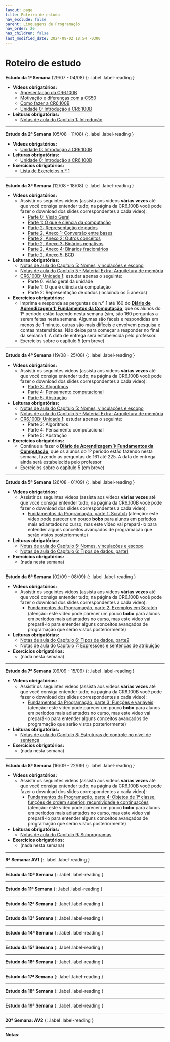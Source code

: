 ```yaml
---
layout: page
title: Roteiro de estudo
nav_exclude: false
parent: Linguagens de Programação
nav_order: 20
has_children: false
last_modified_date: 2024-09-02 18:54 -0300
---
```


# Roteiro de estudo

**Estudo da 1ª Semana**<a id="re1sem"></a> (29/07 - 04/08)
{: .label .label-reading }
- **Vídeos obrigatórios:**
  - [Apresentação da CR6.100B](https://www.youtube.com/watch?v=eyph1kcLnVw)
  - [Motivação e diferenças com a CS50](https://www.youtube.com/watch?v=d7uDtdECwGg)
  - [Como fazer a CR6.100B](https://www.youtube.com/watch?v=an7aEc5du0o)
  - [Unidade 0: Introdução à CR6.100B](https://www.youtube.com/watch?v=-aY8U8s5Kv4)
- **Leituras obrigatórias:**
  - [Notas de aula do Capítulo 1:
    Introdução](/assets/disciplinas/lingprog/20242/capitulo01.pdf)

---

**Estudo da 2ª Semana**<a id="re2sem"></a> (05/08 - 11/08)
{: .label .label-reading }
- **Vídeos obrigatórios:**
  - [Unidade 0: Introdução à CR6.100B](https://www.youtube.com/watch?v=-aY8U8s5Kv4)
- **Leituras obrigatórias:**
  - [Unidade 0: Introdução à CR6.100B](https://www.computacaoraiz.com.br/cr6100b/unidades/0/)
- **Exercícios obrigatórios:**
  - [Lista de Exercícios n.º 1](/assets/disciplinas/lingprog/20242/exercicio01.pdf)

---

**Estudo da 3ª Semana**<a id="re3sem"></a> (12/08 - 18/08)
{: .label .label-reading }
- **Vídeos obrigatórios:**
  - Assistir os seguintes vídeos (assista aos vídeos **várias vezes** até que
    você consiga entender tudo; na página da CR6.100B você pode fazer o download
    dos slides correspondentes a cada vídeo):
    - [Parte 0: Visão Geral](https://www.youtube.com/watch?v=XbuHXSoKZOM)
    - [Parte 1: O que é ciência da
      computação](https://www.youtube.com/watch?v=qzxw-Tm8UgI)
    - [Parte 2: Representação de dados](https://www.youtube.com/watch?v=8T_hJhYg4R0)
    - [Parte 2, Anexo 1: Conversão entre bases](https://www.youtube.com/watch?v=7u4lJQE2xOk)
    - [Parte 2, Anexo 2: Outros conceitos](https://www.youtube.com/watch?v=MxdbxybOlmE)
    - [Parte 2, Anexo 3: Binários negativos](https://www.youtube.com/watch?v=gLBV2iU_EbM)
    - [Parte 2, Anexo 4: Binários fracionários](https://www.youtube.com/watch?v=QdOMYMvn2h8)
    - [Parte 2, Anexo 5: BCD](https://www.youtube.com/watch?v=8Tl0I2Ihc0w)
- **Leituras obrigatórias:**
  - [Notas de aula do Capítulo 5: Nomes, vinculações e
    escopo](/assets/disciplinas/lingprog/20242/capitulo05.pdf)
  - [Notas de aula do Capítulo 5 - Material Extra: Arquitetura de
    memória](/assets/disciplinas/lingprog/20242/capitulo05_extra.pdf)
  - [CR6.100B: Unidade 1](http://cmprz.me/cr6100bu1): estudar apenas o seguinte:
    - Parte 0: visão geral da unidade
    - Parte 1: O que é ciência da computação
    - Parte 2: Representação de dados (incluindo os 5 anexos)
- **Exercícios obrigatórios:**
  - Imprima e responda as perguntas de n.º 1 até 160 do **[Diário de
    Aprendizagem 1: Fundamentos da
    Computação](/assets/disciplinas/fundcomp/2024_2/diario_1.pdf)**, que os
    alunos do 1º período estão fazendo nesta semana (sim, são
    160 perguntas a serem feitas nesta semana. Algumas são fáceis e respondidas
    em menos de 1 minuto, outras são mais difíceis e envolvem pesquisa e contas
    matemáticas. Não deixe para começar a responder no final da
    semana!). A data de entrega será estabelecida pelo professor.
  - Exercícios sobre o capítulo 5 (em breve)

---

**Estudo da 4ª Semana**<a id="re4sem"></a> (19/08 - 25/08)
{: .label .label-reading }
- **Vídeos obrigatórios:**
  - Assistir os seguintes vídeos (assista aos vídeos **várias vezes** até que
    você consiga entender tudo; na página da CR6.100B você pode fazer o download
    dos slides correspondentes a cada vídeo):
    - [Parte 3: Algoritmos](https://www.youtube.com/watch?v=NIy_YxAS570)
    - [Parte 4: Pensamento computacional](https://www.youtube.com/watch?v=w4XK1nY-pMc)
    - [Parte 5: Abstração](https://www.youtube.com/watch?v=pPNKC6ii8cE)
- **Leituras obrigatórias:**
  - [Notas de aula do Capítulo 5: Nomes, vinculações e
    escopo](/assets/disciplinas/lingprog/20242/capitulo05.pdf)
  - [Notas de aula do Capítulo 5 - Material Extra: Arquitetura de
    memória](/assets/disciplinas/lingprog/20242/capitulo05_extra.pdf)
  - [CR6.100B: Unidade 1](http://cmprz.me/cr6100bu1): estudar apenas o seguinte:
    - Parte 3: Algoritmos
    - Parte 4: Pensamento computacional
    - Parte 5: Abstração
- **Exercícios obrigatórios:**
  - Continue a fazer o **[Diário de Aprendizagem 1: Fundamentos da
    Computação](/assets/disciplinas/fundcomp/2024_2/diario_1.pdf)**, que os
    alunos do 1º período estão fazendo nesta semana, fazendo as perguntas
    de 161 até 225. A data de entrega ainda será estabelecida pelo professor
  - Exercícios sobre o capítulo 5 (em breve)

---

**Estudo da 5ª Semana**<a id="re5sem"></a> (26/08 - 01/09)
{: .label .label-reading }
- **Vídeos obrigatórios:**
  - Assistir os seguintes vídeos (assista aos vídeos **várias vezes** até que
    você consiga entender tudo; na página da CR6.100B você pode fazer o download
    dos slides correspondentes a cada vídeo):
    - [Fundamentos da Programação, parte 1:
      Scratch](https://www.youtube.com/watch?v=jaxotbKfnWA) (atenção: este vídeo
      pode parecer um pouco **bobo** para alunos em períodos mais adiantados no
      curso, mas este vídeo vai prepará-lo para entender alguns conceitos
      avançados de programação que serão vistos posteriormente) 
- **Leituras obrigatórias:**
  - [Notas de aula do Capítulo 5: Nomes, vinculações e
    escopo](/assets/disciplinas/lingprog/20242/capitulo05.pdf)
  - [Notas de aula do Capítulo 6: Tipos de dados,
    parte1](/assets/disciplinas/lingprog/20242/capitulo06a.pdf)
- **Exercícios obrigatórios:**
  - (nada nesta semana)

---

**Estudo da 6ª Semana**<a id="re6sem"></a> (02/09 - 08/09)
{: .label .label-reading }
- **Vídeos obrigatórios:**
  - Assistir os seguintes vídeos (assista aos vídeos **várias vezes** até que
    você consiga entender tudo; na página da CR6.100B você pode fazer o download
    dos slides correspondentes a cada vídeo):
    - [Fundamentos da Programação, parte 2: Exemplos em
      Scratch](https://www.computacaoraiz.com.br/cr6100b/unidades/2/#parte-2-exemplos-em-scratch)
      (atenção: este vídeo pode parecer um pouco **bobo** para alunos em
      períodos mais adiantados no curso, mas este vídeo vai prepará-lo para
      entender alguns conceitos avançados de programação que serão vistos
      posteriormente)
- **Leituras obrigatórias:**
  - [Notas de aula do Capítulo 6: Tipos de dados,
    parte2](/assets/disciplinas/lingprog/20242/capitulo06b.pdf)
  - [Notas de aula do Capítulo 7: Expressões e sentenças de
    atribuição](/assets/disciplinas/lingprog/20242/capitulo07.pdf)
- **Exercícios obrigatórios:**
  - (nada nesta semana)

---

**Estudo da 7ª Semana**<a id="re7sem"></a> (09/09 - 15/09)
{: .label .label-reading }
- **Vídeos obrigatórios:**
  - Assistir os seguintes vídeos (assista aos vídeos **várias vezes** até que
    você consiga entender tudo; na página da CR6.100B você pode fazer o download
    dos slides correspondentes a cada vídeo):
    - [Fundamentos da Programação, parte 3: Funções e
      variáveis](https://www.computacaoraiz.com.br/cr6100b/unidades/2/#parte-3-fun%C3%A7%C3%B5es-e-vari%C3%A1veis)
      (atenção: este vídeo pode parecer um pouco **bobo** para alunos em
      períodos mais adiantados no curso, mas este vídeo vai prepará-lo para
      entender alguns conceitos avançados de programação que serão vistos
      posteriormente)
- **Leituras obrigatórias:**
  - [Notas de aula do Capítulo 8: Estruturas de controle no nível de
    sentença](/assets/disciplinas/lingprog/20242/capitulo08.pdf)
- **Exercícios obrigatórios:**
  - (nada nesta semana)

---

**Estudo da 8ª Semana**<a id="re8sem"></a> (16/09 - 22/09)
{: .label .label-reading }
- **Vídeos obrigatórios:**
  - Assistir os seguintes vídeos (assista aos vídeos **várias vezes** até que
    você consiga entender tudo; na página da CR6.100B você pode fazer o download
    dos slides correspondentes a cada vídeo):
    - [Fundamentos da Programação, parte 4: Objetos de 1ª classe, funções de
      ordem superior, recursividade e
      continuações](https://www.computacaoraiz.com.br/cr6100b/unidades/2/#parte-4-conceitos-avan%C3%A7ados)
      (atenção: este vídeo pode parecer um pouco **bobo** para alunos em
      períodos mais adiantados no curso, mas este vídeo vai prepará-lo para
      entender alguns conceitos avançados de programação que serão vistos
      posteriormente)
- **Leituras obrigatórias:**
  - [Notas de aula do Capítulo 9: Subprogramas](/assets/disciplinas/lingprog/20242/capitulo09.pdf)
- **Exercícios obrigatórios:**
  - (nada nesta semana)

---

**9ª Semana: AV1**<a id="re9sem"></a>
{: .label .label-reading }

---

**Estudo da 10ª Semana**<a id="re10sem"></a>
{: .label .label-reading }

---

**Estudo da 11ª Semana**<a id="re11sem"></a>
{: .label .label-reading }

---

**Estudo da 12ª Semana**<a id="re12sem"></a>
{: .label .label-reading }

---

**Estudo da 13ª Semana**<a id="re13sem"></a>
{: .label .label-reading }

---

**Estudo da 14ª Semana**<a id="re14sem"></a>
{: .label .label-reading }

---

**Estudo da 15ª Semana**<a id="re15sem"></a>
{: .label .label-reading }

---

**Estudo da 16ª Semana**<a id="re16sem"></a>
{: .label .label-reading }

---

**Estudo da 17ª Semana**<a id="re17sem"></a>
{: .label .label-reading }

---

**Estudo da 18ª Semana**<a id="re18sem"></a>
{: .label .label-reading }

---

**Estudo da 19ª Semana**<a id="re19sem"></a>
{: .label .label-reading }

---

**20ª Semana: AV2**<a id="re20sem"></a>
{: .label .label-reading }

---
**Notas:**
